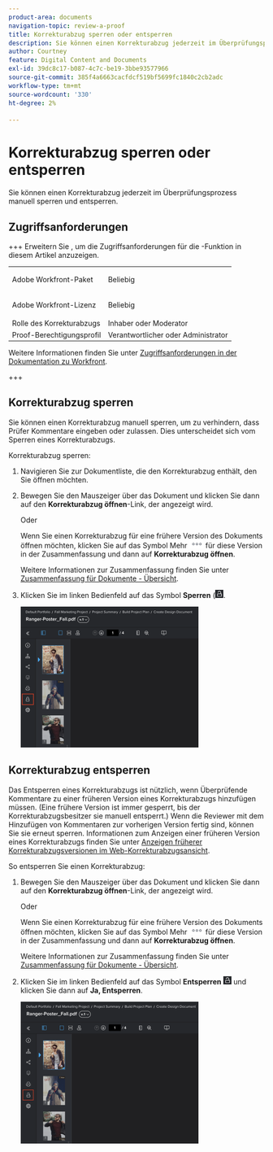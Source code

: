 ```yaml
---
product-area: documents
navigation-topic: review-a-proof
title: Korrekturabzug sperren oder entsperren
description: Sie können einen Korrekturabzug jederzeit im Überprüfungsprozess manuell sperren und entsperren.
author: Courtney
feature: Digital Content and Documents
exl-id: 39dc8c17-b087-4c7c-be19-3bbe93577966
source-git-commit: 385f4a6663cacfdcf519bf5699fc1840c2cb2adc
workflow-type: tm+mt
source-wordcount: '330'
ht-degree: 2%

---
```


# Korrekturabzug sperren oder entsperren

Sie können einen Korrekturabzug jederzeit im Überprüfungsprozess manuell sperren und entsperren.

## Zugriffsanforderungen

+++ Erweitern Sie , um die Zugriffsanforderungen für die -Funktion in diesem Artikel anzuzeigen.

<table style="table-layout:auto"> 
 <col> 
 <col> 
 <tbody> 
  <tr> 
   <td role="rowheader">Adobe Workfront-Paket</td> 
   <td> <p>Beliebig</p> </td> 
  </tr> 
  <tr> 
   <td role="rowheader">Adobe Workfront-Lizenz</td> 
   <td> <p>Beliebig</p></td> 
  </tr> 
  <tr> 
   <td role="rowheader">Rolle des Korrekturabzugs</td> 
   <td>Inhaber oder Moderator</td> 
  </tr> 
  <tr> 
   <td role="rowheader">Proof-Berechtigungsprofil </td> 
   <td>Verantwortlicher oder Administrator</td> 
  </tr> 
 </tbody> 
</table>

Weitere Informationen finden Sie unter [Zugriffsanforderungen in der Dokumentation zu Workfront](/help/quicksilver/administration-and-setup/add-users/access-levels-and-object-permissions/access-level-requirements-in-documentation.md).

+++

## Korrekturabzug sperren

Sie können einen Korrekturabzug manuell sperren, um zu verhindern, dass Prüfer Kommentare eingeben oder zulassen. Dies unterscheidet sich vom Sperren eines Korrekturabzugs.

Korrekturabzug sperren:

1. Navigieren Sie zur Dokumentliste, die den Korrekturabzug enthält, den Sie öffnen möchten.
1. Bewegen Sie den Mauszeiger über das Dokument und klicken Sie dann auf den **Korrekturabzug öffnen**-Link, der angezeigt wird.

   Oder

   Wenn Sie einen Korrekturabzug für eine frühere Version des Dokuments öffnen möchten, klicken Sie auf das Symbol Mehr ![Mehr](assets/more-icon.png) für diese Version in der Zusammenfassung und dann auf **Korrekturabzug öffnen**.

   Weitere Informationen zur Zusammenfassung finden Sie unter [Zusammenfassung für Dokumente - Übersicht](../../../../documents/managing-documents/summary-for-documents.md).

1. Klicken Sie im linken Bedienfeld auf das Symbol **Sperren** (![-Symbol](assets/unlock-proof-icon.png).

   ![Korrekturabzug sperren](assets/lock-proof-350x277.png)

## Korrekturabzug entsperren

Das Entsperren eines Korrekturabzugs ist nützlich, wenn Überprüfende Kommentare zu einer früheren Version eines Korrekturabzugs hinzufügen müssen. (Eine frühere Version ist immer gesperrt, bis der Korrekturabzugsbesitzer sie manuell entsperrt.) Wenn die Reviewer mit dem Hinzufügen von Kommentaren zur vorherigen Version fertig sind, können Sie sie erneut sperren. Informationen zum Anzeigen einer früheren Version eines Korrekturabzugs finden Sie unter [Anzeigen früherer Korrekturabzugsversionen im Web-Korrekturabzugsansicht](../../../../workfront-proof/wp-work-proofsfiles/review-proofs-wpv/view-previous-proof-versions.md).

So entsperren Sie einen Korrekturabzug:

1. Bewegen Sie den Mauszeiger über das Dokument und klicken Sie dann auf den **Korrekturabzug öffnen**-Link, der angezeigt wird.

   Oder

   Wenn Sie einen Korrekturabzug für eine frühere Version des Dokuments öffnen möchten, klicken Sie auf das Symbol Mehr ![Mehr](assets/more-icon.png) für diese Version in der Zusammenfassung und dann auf **Korrekturabzug öffnen**.

   Weitere Informationen zur Zusammenfassung finden Sie unter [Zusammenfassung für Dokumente - Übersicht](../../../../documents/managing-documents/summary-for-documents.md).

1. Klicken Sie im linken Bedienfeld auf das Symbol **Entsperren** ![Entsperren](assets/unlock-proof-icon.png) und klicken Sie dann auf **Ja, Entsperren**.

   ![Korrekturabzug entsperren](assets/copy-of-unlock-proof-350x279.png)
